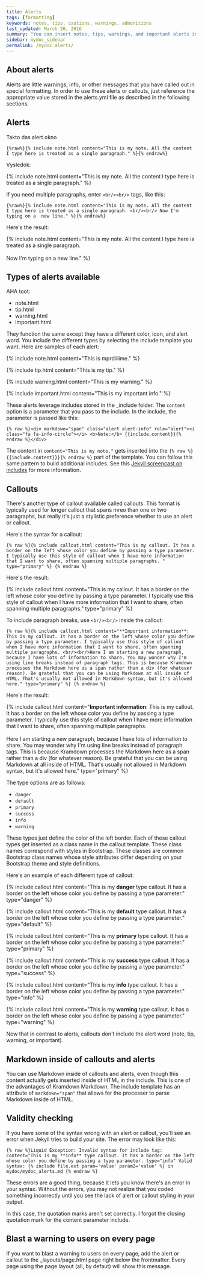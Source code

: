 ```yaml
---
title: Alerts
tags: [formatting]
keywords: notes, tips, cautions, warnings, admonitions
last_updated: March 20, 2016
summary: "You can insert notes, tips, warnings, and important alerts in your content. These notes make use of Bootstrap styling and are available through data references such as site.data.alerts.note."
sidebar: mydoc_sidebar
permalink: /mydoc_alerts/
---
```


## About alerts
Alerts are little warnings, info, or other messages that you have called out in special formatting. In order to use these alerts or callouts, just reference the appropriate value stored in the alerts.yml file as described in the following sections.

## Alerts

Takto das alert okno

```
{%raw%}{% include note.html content="This is my note. All the content I type here is treated as a single paragraph." %}{% endraw%}
```

Vysledok: 

{% include note.html content="This is my note. All the content I type here is treated as a single paragraph." %}

If you need multiple paragraphs, enter `<br/><br/>` tags, like this:

```
{%raw%}{% include note.html content="This is my note. All the content I type here is treated as a single paragraph. <br/><br/> Now I'm typing on a  new line." %}{% endraw%}
```

Here's the result: 

{% include note.html content="This is my note. All the content I type here is treated as a single paragraph. <br/><br/> Now I'm typing on a  new line." %}

## Types of alerts available

AHA toot: 

* note.html
* tip.html
* warning.html
* important.html

They function the same except they have a different color, icon, and alert word. You include the different types by selecting the include template you want. Here are samples of each alert:

{% include note.html content="This is mprdiiiime." %}

{% include tip.html content="This is my tip." %}

{% include warning.html content="This is my warning." %}

{% include important.html content="This is my important info." %}


These alerts leverage includes stored in the \_include folder. The `content` option is a parameter that you pass to the include. In the include, the parameter is passed like this:


```
{% raw %}<div markdown="span" class="alert alert-info" role="alert"><i class="fa fa-info-circle"></i> <b>Note:</b> {{include.content}}{% endraw %}</div>
```

The content in `content="This is my note."` gets inserted into the `{% raw %}{{include.content}}}{% endraw %}` part of the template. You can follow this same pattern to build additional includes. See this [Jekyll screencast on includes](http://jekyll.tips/jekyll-casts/includes/) for more information.

## Callouts

There's another type of callout available called callouts. This format is typically used for longer callout that spans mreo than one or two paragraphs, but really it's just a stylistic preference whether to use an alert or callout.

Here's the syntax for a callout: 

```
{% raw %}{% include callout.html content="This is my callout. It has a border on the left whose color you define by passing a type parameter. I typically use this style of callout when I have more information that I want to share, often spanning multiple paragraphs. " type="primary" %} {% endraw %}
```

Here's the result:

{% include callout.html content="This is my callout. It has a border on the left whose color you define by passing a type parameter. I typically use this style of callout when I have more information that I want to share, often spanning multiple paragraphs." type="primary" %}

To include paragraph breaks, use `<br/><br/>` inside the callout: 

```
{% raw %}{% include callout.html content="**Important information**: This is my callout. It has a border on the left whose color you define by passing a type parameter. I typically use this style of callout when I have more information that I want to share, often spanning multiple paragraphs. <br/><br/>Here I am starting a new paragraph, because I have lots of information to share. You may wonder why I'm using line breaks instead of paragraph tags. This is because Kramdown processes the Markdown here as a span rather than a div (for whatever reason). Be grateful that you can be using Markdown at all inside of HTML. That's usually not allowed in Markdown syntax, but it's allowed here." type="primary" %} {% endraw %}
```

Here's the result: 

{% include callout.html content="**Important information**: This is my callout. It has a border on the left whose color you define by passing a type parameter. I typically use this style of callout when I have more information that I want to share, often spanning multiple paragraphs. <br/><br/>Here I am starting a new paragraph, because I have lots of information to share. You may wonder why I'm using line breaks instead of paragraph tags. This is because Kramdown processes the Markdown here as a span rather than a div (for whatever reason). Be grateful that you can be using Markdown at all inside of HTML. That's usually not allowed in Markdown syntax, but it's allowed here." type="primary" %}

The type options are as follows:

* `danger`
* `default`
* `primary`
* `success`
* `info`
* `warning`

These types just define the color of the left border. Each of these callout types get inserted as a class name in the callout template. These class names correspond with styles in Bootstrap. These classes are common Bootstrap class names whose style attributes differ depending on your Bootstrap theme and style definitions.

Here's an example of each different type of callout:

{% include callout.html content="This is my **danger** type callout. It has a border on the left whose color you define by passing a type parameter." type="danger" %} 

{% include callout.html content="This is my **default** type callout. It has a border on the left whose color you define by passing a type parameter." type="default" %} 

{% include callout.html content="This is my **primary** type callout. It has a border on the left whose color you define by passing a type parameter." type="primary" %} 

{% include callout.html content="This is my **success** type callout. It has a border on the left whose color you define by passing a type parameter." type="success" %} 

{% include callout.html content="This is my **info** type callout. It has a border on the left whose color you define by passing a type parameter." type="info" %} 

{% include callout.html content="This is my **warning** type callout. It has a border on the left whose color you define by passing a type parameter." type="warning" %} 

Now that in contrast to alerts, callouts don't include the alert word (note, tip, warning, or important).

## Markdown inside of callouts and alerts

You can use Markdown inside of callouts and alerts, even though this content actually gets inserted inside of HTML in the include. This is one of the advantages of Kramdown Markdown. The include template has an attribute of `markdown="span"` that allows for the processer to parse Markdown inside of HTML.

## Validity checking

If you have some of the syntax wrong with an alert or callout, you'll see an error when Jekyll tries to build your site. The error may look like this:

```
{% raw %}Liquid Exception: Invalid syntax for include tag: content="This is my **info** type callout. It has a border on the left whose color you define by passing a type parameter. type="info" Valid syntax: {% include file.ext param='value' param2='value' %} in mydoc/mydoc_alerts.md {% endraw %}
```
 
These errors are a good thing, because it lets you know there's an error in your syntax. Without the errors, you may not realize that you coded something incorrectly until you see the lack of alert or callout styling in your output.

In this case, the quotation marks aren't set correctly. I forgot the closing quotation mark for the content parameter include.

## Blast a warning to users on every page

If you want to blast a warning to users on every page, add the alert or callout to the \_layouts/page.html page right below the frontmatter. Every page using the page layout (all, by defaut) will show this message.

